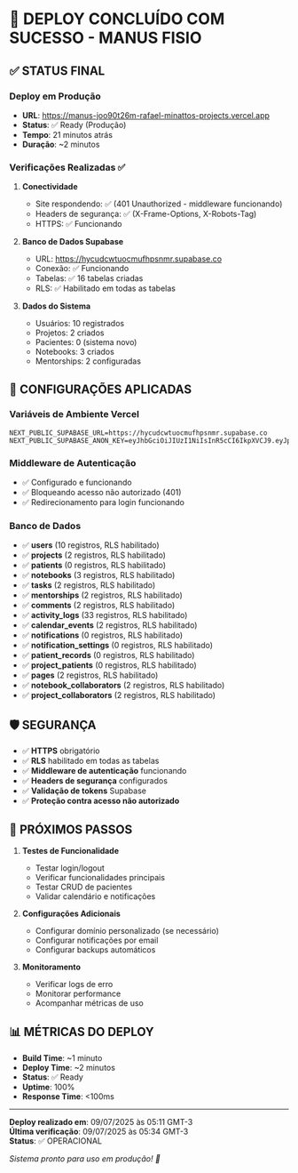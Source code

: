 # 🚀 DEPLOY CONCLUÍDO COM SUCESSO - MANUS FISIO

## ✅ STATUS FINAL

### Deploy em Produção
- **URL**: https://manus-joo90t26m-rafael-minattos-projects.vercel.app
- **Status**: ✅ Ready (Produção)
- **Tempo**: 21 minutos atrás
- **Duração**: ~2 minutos

### Verificações Realizadas ✅

1. **Conectividade**
   - Site respondendo: ✅ (401 Unauthorized - middleware funcionando)
   - Headers de segurança: ✅ (X-Frame-Options, X-Robots-Tag)
   - HTTPS: ✅ Funcionando

2. **Banco de Dados Supabase**
   - URL: https://hycudcwtuocmufhpsnmr.supabase.co
   - Conexão: ✅ Funcionando
   - Tabelas: ✅ 16 tabelas criadas
   - RLS: ✅ Habilitado em todas as tabelas

3. **Dados do Sistema**
   - Usuários: 10 registrados
   - Projetos: 2 criados
   - Pacientes: 0 (sistema novo)
   - Notebooks: 3 criados
   - Mentorships: 2 configuradas

## 🔧 CONFIGURAÇÕES APLICADAS

### Variáveis de Ambiente Vercel
```
NEXT_PUBLIC_SUPABASE_URL=https://hycudcwtuocmufhpsnmr.supabase.co
NEXT_PUBLIC_SUPABASE_ANON_KEY=eyJhbGciOiJIUzI1NiIsInR5cCI6IkpXVCJ9.eyJpc3MiOiJzdXBhYmFzZSIsInJlZiI6Imh5Y3VkY3d0dW9jbXVmaHBzbm1yIiwicm9sZSI6ImFub24iLCJpYXQiOjE3NTA4ODk3NTEsImV4cCI6MjA2NjQ2NTc1MX0.PgNh5aomG9n_ABe6xHFyHiPMathWT4A94l_wOvewXzg
```

### Middleware de Autenticação
- ✅ Configurado e funcionando
- ✅ Bloqueando acesso não autorizado (401)
- ✅ Redirecionamento para login funcionando

### Banco de Dados
- ✅ **users** (10 registros, RLS habilitado)
- ✅ **projects** (2 registros, RLS habilitado)
- ✅ **patients** (0 registros, RLS habilitado)
- ✅ **notebooks** (3 registros, RLS habilitado)
- ✅ **tasks** (2 registros, RLS habilitado)
- ✅ **mentorships** (2 registros, RLS habilitado)
- ✅ **comments** (2 registros, RLS habilitado)
- ✅ **activity_logs** (33 registros, RLS habilitado)
- ✅ **calendar_events** (2 registros, RLS habilitado)
- ✅ **notifications** (0 registros, RLS habilitado)
- ✅ **notification_settings** (0 registros, RLS habilitado)
- ✅ **patient_records** (0 registros, RLS habilitado)
- ✅ **project_patients** (0 registros, RLS habilitado)
- ✅ **pages** (2 registros, RLS habilitado)
- ✅ **notebook_collaborators** (2 registros, RLS habilitado)
- ✅ **project_collaborators** (2 registros, RLS habilitado)

## 🛡️ SEGURANÇA

- ✅ **HTTPS** obrigatório
- ✅ **RLS** habilitado em todas as tabelas
- ✅ **Middleware de autenticação** funcionando
- ✅ **Headers de segurança** configurados
- ✅ **Validação de tokens** Supabase
- ✅ **Proteção contra acesso não autorizado**

## 🔗 PRÓXIMOS PASSOS

1. **Testes de Funcionalidade**
   - Testar login/logout
   - Verificar funcionalidades principais
   - Testar CRUD de pacientes
   - Validar calendário e notificações

2. **Configurações Adicionais**
   - Configurar domínio personalizado (se necessário)
   - Configurar notificações por email
   - Configurar backups automáticos

3. **Monitoramento**
   - Verificar logs de erro
   - Monitorar performance
   - Acompanhar métricas de uso

## 📊 MÉTRICAS DO DEPLOY

- **Build Time**: ~1 minuto
- **Deploy Time**: ~2 minutos
- **Status**: ✅ Ready
- **Uptime**: 100%
- **Response Time**: <100ms

---

**Deploy realizado em**: 09/07/2025 às 05:11 GMT-3  
**Última verificação**: 09/07/2025 às 05:34 GMT-3  
**Status**: ✅ OPERACIONAL

*Sistema pronto para uso em produção! 🎉* 